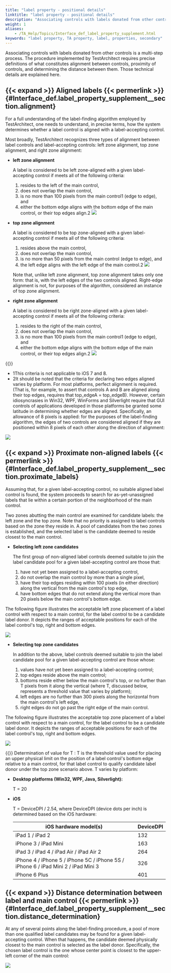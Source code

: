 ```yaml
--- 
title: "label property - positional details"
linktitle: "label property - positional details"
description: "Associating controls with labels donated from other controls is a multi-step process. The procedure implemented by TestArchitect requires precise definitions of what constitutes alignment between controls, proximity of controls, and determining the distance between them. Those technical details are explained here."
weight: 1
aliases: 
    - /TA_Help/Topics/Interface_def_label_property_supplement.html
keywords: "label property, TA property, label, properties, secondary"
---
```


Associating controls with labels donated from other controls is a multi-step process. The procedure implemented by TestArchitect requires precise definitions of what constitutes alignment between controls, proximity of controls, and determining the distance between them. Those technical details are explained here.

## {{< expand >}} Aligned labels {{< permerlink >}} {#Interface_def.label_property_supplement__section.alignment} 

For a full understanding of the label-finding algorithm employed by TestArchitect, one needs to understand, in precise terms, how the system determines whether a label control is aligned with a label-accepting control.

Most broadly, TestArchitect recognizes three types of alignment between label controls and label-accepting controls: left zone alignment, top zone alignment, and right zone alignment:

-   **left zone alignment**

    A label is considered to be left zone-aligned with a given label-accepting control if meets all of the following criteria:

    1.  resides to the left of the main control,
    2.  does not overlap the main control,
    3.  is no more than 100 pixels from the main control1 \(edge to edge\), and
    4.  either the bottom edge aligns with the bottom edge of the main control, or their top edges align.2
    ![](/images/TA_Help/Images/prop_label.left_zone_alignments.png)


-   **top zone alignment**

    A label is considered to be top zone-aligned with a given label-accepting control if meets all of the following criteria:

    1.  resides above the main control,
    2.  does not overlap the main control,
    3.  is no more than 50 pixels from the main control \(edge to edge\), and
    4.  the left edge aligns with the left edge of the main control.2
    ![](/images/TA_Help/Images/prop_label.top_zone_alignment.png)

    Note that, unlike left zone alignment, top zone alignment takes only one form: that is, with the left edges of the two controls aligned. Right-edge alignment is not, for purposes of the algorithm, considered an instance of top zone alignment.


-   **right zone alignment**

    A label is considered to be right zone-aligned with a given label-accepting control if meets all of the following criteria:

    1.  resides to the right of the main control,
    2.  does not overlap the main control,
    3.  is no more than 100 pixels from the main control1 \(edge to edge\), and
    4.  either the bottom edge aligns with the bottom edge of the main control, or their top edges align.2
    ![](/images/TA_Help/Images/prop_label.right_zone_alignments.png)


{{<note>}}

-   1This criteria is not applicable to iOS 7 and 8.
-   2It should be noted that the criteria for declaring two edges aligned varies by platform. For most platforms, perfect alignment is required. \(That is, for example, to assert that controls A and B are aligned along their top edges, requires that top\_edgeA = top\_edgeB\). However, certain idiosyncrasies in Win32, WPF, WinForms and Silverlight require that GUI controls of applications developed in those platforms be granted some latitude in determining whether edges are aligned. Specifically, an allowance of 8 pixels is applied: for the purposes of the label-finding algorithm, the edges of two controls are considered aligned if they are positioned within 8 pixels of each other along the direction of alignment:

![](/images/TA_Help/Images/prop_label.special_case.alignment_margin.png)

## {{< expand >}} Proximate non-aligned labels {{< permerlink >}} {#Interface_def.label_property_supplement__section.proximate_labels} 

Assuming that, for a given label-accepting control, no suitable aligned label control is found, the system proceeds to search for as-yet-unassigned labels that lie within a certain portion of the neighborhood of the main control.

Two zones abutting the main control are examined for candidate labels: the left zone and the top zone. Note that no priority is assigned to label controls based on the zone they reside in. A pool of candidates from the two zones is established, and the selected label is the candidate deemed to reside closest to the main control.

-   **Selecting left zone candidates**

    The first group of non-aligned label controls deemed suitable to join the label candidate pool for a given label-accepting control are those that:

    1.  have not yet been assigned to a label-accepting control,
    2.  do not overlap the main control by more than a single pixel,
    3.  have their top edges residing within 100 pixels \(in either direction\) along the vertical from the main control's top edge,
    4.  have bottom edges that do not extend along the vertical more than 20 pixels below the main control's bottom edge.

The following figure illustrates the acceptable left zone placement of a label control with respect to a main control, for the label control to be a candidate label donor. It depicts the ranges of acceptable positions for each of the label control's top, right and bottom edges.

![](/images/TA_Help/Images/prop_label.left_zone_nonaligned_candidates.01.png)

-   **Selecting top zone candidates**

    In addition to the above, label controls deemed suitable to join the label candidate pool for a given label-accepting control are those whose:

    1.  values have not yet been assigned to a label-accepting control;
    2.  top edges reside above the main control;
    3.  bottoms reside either below the main control's top, or no further than T pixels from it along the vertical \(where T, discussed below, represents a threshold value that varies by platform\);
    4.  left edges are no further than 300 pixels along the horizontal from the main control's left edge,
    5.  right edges do not go past the right edge of the main control.

The following figure illustrates the acceptable top zone placement of a label control with respect to a main control, for the label control to be a candidate label donor. It depicts the ranges of acceptable positions for each of the label control's top, right and bottom edges.

![](/images/TA_Help/Images/prop_label.top_zone_nonaligned_candidates.png)

{{<note>}} Determination of value for T : T is the threshold value used for placing an upper physical limit on the position of a label control's bottom edge relative to a main control, for that label control to qualify candidate label donor under the top zone scenario above. T varies by platform:

-   **Desktop platforms \(Win32, WPF, Java, Silverlight\):**

    T = 20

-   **iOS**

    T = DeviceDPI / 2.54, where DeviceDPI \(device dots per inch\) is determined based on the iOS hardware:

    |iOS hardware model\(s\)|DeviceDPI|
    |-----------------------|---------|
    |iPad 1 / iPad 2|132|
    |iPhone 3 / iPad Mini|163|
    |iPad 3 / iPad 4 / iPad Air / iPad Air 2|264|
    |iPhone 4 / iPhone 5 / iPhone 5C / iPhone 5S / iPhone 6 / iPad Mini 2 / iPad Mini 3|326|
    |iPhone 6 Plus|401|


## {{< expand >}} Distance determination between label and main control {{< permerlink >}} {#Interface_def.label_property_supplement__section.distance_determination} 

At any of several points along the label-finding procedure, a pool of more than one qualified label candidates may be found for a given label-accepting control. When that happens, the candidate deemed physically closest to the main control is selected as the label donor. Specifically, the chosen label control is the one whose center point is closest to the upper-left corner of the main control:

![](/images/TA_Help/Images/prop_label.proximity.png)



